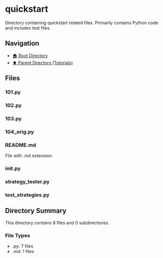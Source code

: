 # quickstart

Directory containing quickstart related files. Primarily contains Python code and includes test files.

## Navigation

* [🏠 Root Directory](../../README.md)
* [⬆️ Parent Directory (Tutorials)](../README.md)

## Files

### 101.py

### 102.py

### 103.py

### 104_orig.py

### README.md

File with .md extension.

### __init__.py

### strategy_tester.py

### test_strategies.py

## Directory Summary

This directory contains 8 files and 0 subdirectories.

### File Types

* .py: 7 files
* .md: 1 files
